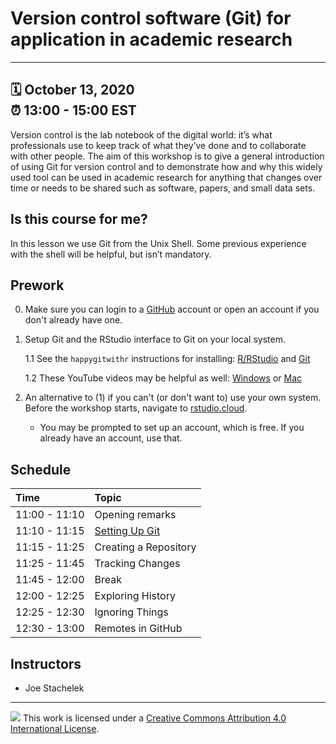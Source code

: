 # Version control software (Git) for application in academic research

-----

:spiral_calendar: October 13, 2020  
:alarm_clock:     13:00 - 15:00 EST  
-----

Version control is the lab notebook of the digital world: it’s what professionals use to keep track of what they’ve done and to collaborate with other people. The aim of this workshop is to give a general introduction of using Git for version control and to demonstrate how and why this widely used tool can be used in academic research for anything that changes over time or needs to be shared such as software, papers, and small data sets.

## Is this course for me?

In this lesson we use Git from the Unix Shell. Some previous experience with the shell will be helpful, but isn’t mandatory.

## Prework

0. Make sure you can login to a [GitHub](https://github.com/) account or open an account if you don't already have one. 

1. Setup Git and the RStudio interface to Git on your local system.

    1.1 See the `happygitwithr` instructions for installing: [R/RStudio](https://happygitwithr.com/install-r-rstudio.html) and [Git](https://happygitwithr.com/install-git.html)
    
    1.2 These YouTube videos may be helpful as well: [Windows](https://youtu.be/339AEqk9c-8) or [Mac](https://youtu.be/9LQhwETCdwY)

2. An alternative to (1) if you can't (or don't want to) use your own system. Before the workshop starts, navigate to [rstudio.cloud](https://rstudio.cloud/). 
    - You may be prompted to set up an account, which is free. If you already have an account, use that.
    
## Schedule

| Time          | Topic            | 
| :------------ | :-------------------------- |
| 11:00 - 11:10 | Opening remarks             |
| 11:10 - 11:15 | [Setting Up Git](https://swcarpentry.github.io/git-novice/02-setup/index.html) |
| 11:15 - 11:25 | Creating a Repository       |
| 11:25 - 11:45 | Tracking Changes            |
| 11:45 - 12:00 | Break                       |
| 12:00 - 12:25 | Exploring History           |
| 12:25 - 12:30 | Ignoring Things             |
| 12:30 - 13:00 | Remotes in GitHub           |

## Instructors

* Joe Stachelek

-----

![](https://i.creativecommons.org/l/by/4.0/88x31.png) This work is
licensed under a [Creative Commons Attribution 4.0 International
License](https://creativecommons.org/licenses/by/4.0/).

